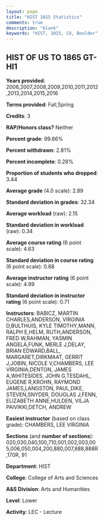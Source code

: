 ```yaml
---
layout: page
title: "HIST 1015 Statistics"
comments: true
description: "blank"
keywords: "HIST, 1015, CU, Boulder"
--- 
```

<head>
<script src="https://ajax.googleapis.com/ajax/libs/jquery/2.1.3/jquery.min.js"></script>
<script src="https://dl.dropboxusercontent.com/s/pc42nxpaw1ea4o9/highcharts.js?dl=0"></script>
<!-- <script src="../assets/js/highcharts.js"></script> -->
<style type="text/css">@font-face {
	font-family: "Bebas Neue";
	src: url(https://www.filehosting.org/file/details/544349/BebasNeue%20Regular.otf) format("opentype");
	}
	h1.Bebas { 
		font-family: "Bebas Neue", Verdana, Tahoma;
	}
</style>
</head>
<body>
	<div id="container" style="float: right; width: 45%; height: 88%; margin-left: 2.5%; margin-right: 2.5%;"></div>
	<script language="JavaScript">
		$(document).ready(function() {
		var chart = {type: 'column'};
		var title = {text: 'Grade Distribution'};
		var xAxis = {categories: ['A','B','C','D','F'],crosshair: true};
		var yAxis = {min: 0,title: {text: 'Percentage'}};
		var tooltip = {headerFormat: '<center><b><span style="font-size:20px">{point.key}</span></b></center>',
		               pointFormat: '<td style="padding:0"><b>{point.y:.1f}%</b></td>',
		               footerFormat: '</table>',shared: true,useHTML: true};
		var plotOptions = {column: {pointPadding: 0.0,borderWidth: 0}};  
		var credits = {enabled: false};var series= [{name: 'Percent',data: [21.16,47.49,22.77,4.91,3.64,]}];
		var json = {};
		json.chart = chart;
		json.title = title;
		json.tooltip = tooltip;
		json.xAxis = xAxis;
		json.yAxis = yAxis;  
		json.series = series;
		json.plotOptions = plotOptions;  
		json.credits = credits;
		$('#container').highcharts(json);
	});
	</script>
</body>
			   
## HIST OF US TO 1865 GT-HI1

**Years provided**: 2006,2007,2008,2009,2010,2011,2012,2013,2014,2015,2016

**Terms provided**: Fall,Spring

**Credits**: 3

**RAP/Honors class?** Neither

**Percent grade**: 99.66%

**Percent withdrawn**: 2.81%

**Percent incomplete**: 0.28%

**Proportion of students who dropped**: 3.44

**Average grade** (4.0 scale): 2.89

**Standard deviation in grades**: 32.34

**Average workload** (raw): 2.15

**Standard deviation in workload** (raw): 0.34

**Average course rating** (6 point scale): 4.63

**Standard deviation in course rating** (6 point scale): 0.68

**Average instructor rating** (6 point scale): 4.99

**Standard deviation in instructor rating** (6 point scale): 0.71

**Instructors**: BABICZ, MARTIN CHARLES,ANDERSON, VIRGINIA D,BULTHUIS, KYLE TIMOTHY,MANN, RALPH E,HELM, RUTH,ANDERSON, FRED W,RAHMAN, YASMIN ANGELA,FUNK, MERLE J,DELAY, BRIAN EDWARD,BALL, MARGARET,DIRKMAAT, GERRIT J,JOBIN, NICOLE V,CHAMBERS, LEE VIRGINIA,DENTON, JAMES A,WHITESIDES, JOHN G,TESDAHL, EUGENE R,KROHN, RAYMOND JAMES,LANGSTON, PAUL,DIKE, STEVEN,SNYDER, DOUGLAS J,FENN, ELIZABETH ANNE,HULDEN, VILJA PAIVIKKI,DETCH, ANDREW

**Easiest instructor** (based on class grade): CHAMBERS, LEE VIRGINIA

**Sections** (and **number of sections**): 020,030,040,100,710,001,002,003,005,006,050,004,200,880,007,888,888R,170R, 91

**Department**: HIST

**College**: College of Arts and Sciences

**A&S Division**: Arts and Humanities

**Level**: Lower

**Activity**: LEC - Lecture
